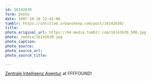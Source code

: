 ```yaml
---
id: 16142630
form: photo
date: 2007-10-18 22:41:08
tumblr: https://untitled.urbansheep.com/post/16142630/
title:
photo_original_url: https://64.media.tumblr.com/16142630_500.jpg
photo: /media/16142630.jpg
photo_caption: 
photo_source:
photo_source_url:
photo_source_title:

---
```


<p><a href="http://ffffound.com/image/02d85cd60585610516bebd62ec25cf80c92a00cc">Zentrale Intelligenz Agentur</a> at FFFFOUND!</p>
